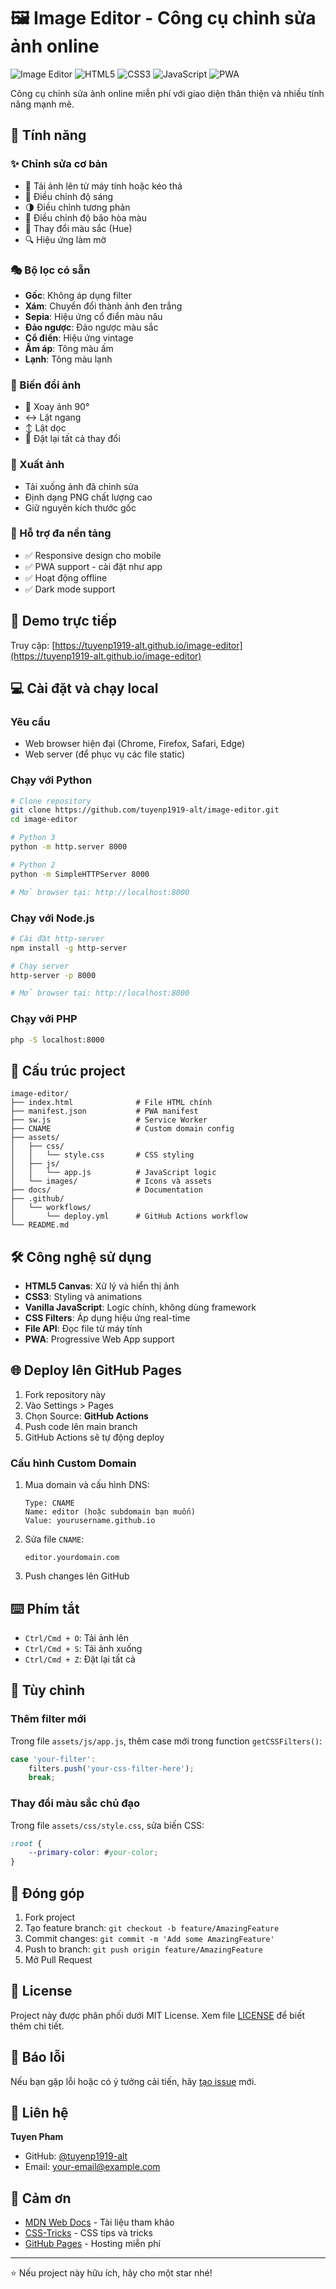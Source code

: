 # 🖼️ Image Editor - Công cụ chỉnh sửa ảnh online

![Image Editor](https://img.shields.io/badge/Image-Editor-blue)
![HTML5](https://img.shields.io/badge/HTML5-E34F26?logo=html5&logoColor=white)
![CSS3](https://img.shields.io/badge/CSS3-1572B6?logo=css3&logoColor=white)
![JavaScript](https://img.shields.io/badge/JavaScript-F7DF1E?logo=javascript&logoColor=black)
![PWA](https://img.shields.io/badge/PWA-5A0FC8?logo=pwa&logoColor=white)

Công cụ chỉnh sửa ảnh online miễn phí với giao diện thân thiện và nhiều tính năng mạnh mẽ.

## 🌟 Tính năng

### ✨ Chỉnh sửa cơ bản
- 📁 Tải ảnh lên từ máy tính hoặc kéo thả
- 🔆 Điều chỉnh độ sáng
- 🌗 Điều chỉnh tương phản  
- 🎨 Điều chỉnh độ bão hòa màu
- 🌈 Thay đổi màu sắc (Hue)
- 🔍 Hiệu ứng làm mờ

### 🎭 Bộ lọc có sẵn
- **Gốc**: Không áp dụng filter
- **Xám**: Chuyển đổi thành ảnh đen trắng
- **Sepia**: Hiệu ứng cổ điển màu nâu
- **Đảo ngược**: Đảo ngược màu sắc
- **Cổ điển**: Hiệu ứng vintage
- **Ấm áp**: Tông màu ấm
- **Lạnh**: Tông màu lạnh

### 🔄 Biến đổi ảnh
- 🔄 Xoay ảnh 90°
- ↔️ Lật ngang
- ↕️ Lật dọc
- 🔄 Đặt lại tất cả thay đổi

### 💾 Xuất ảnh
- Tải xuống ảnh đã chỉnh sửa
- Định dạng PNG chất lượng cao
- Giữ nguyên kích thước gốc

### 📱 Hỗ trợ đa nền tảng
- ✅ Responsive design cho mobile
- ✅ PWA support - cài đặt như app
- ✅ Hoạt động offline
- ✅ Dark mode support

## 🚀 Demo trực tiếp

Truy cập: [https://tuyenp1919-alt.github.io/image-editor](https://tuyenp1919-alt.github.io/image-editor)

## 💻 Cài đặt và chạy local

### Yêu cầu
- Web browser hiện đại (Chrome, Firefox, Safari, Edge)
- Web server (để phục vụ các file static)

### Chạy với Python
```bash
# Clone repository
git clone https://github.com/tuyenp1919-alt/image-editor.git
cd image-editor

# Python 3
python -m http.server 8000

# Python 2 
python -m SimpleHTTPServer 8000

# Mở browser tại: http://localhost:8000
```

### Chạy với Node.js
```bash
# Cài đặt http-server
npm install -g http-server

# Chạy server
http-server -p 8000

# Mở browser tại: http://localhost:8000
```

### Chạy với PHP
```bash
php -S localhost:8000
```

## 📁 Cấu trúc project

```
image-editor/
├── index.html              # File HTML chính
├── manifest.json           # PWA manifest
├── sw.js                   # Service Worker
├── CNAME                   # Custom domain config
├── assets/
│   ├── css/
│   │   └── style.css       # CSS styling
│   ├── js/
│   │   └── app.js          # JavaScript logic
│   └── images/             # Icons và assets
├── docs/                   # Documentation
├── .github/
│   └── workflows/
│       └── deploy.yml      # GitHub Actions workflow
└── README.md
```

## 🛠️ Công nghệ sử dụng

- **HTML5 Canvas**: Xử lý và hiển thị ảnh
- **CSS3**: Styling và animations
- **Vanilla JavaScript**: Logic chính, không dùng framework
- **CSS Filters**: Áp dụng hiệu ứng real-time
- **File API**: Đọc file từ máy tính
- **PWA**: Progressive Web App support

## 🌐 Deploy lên GitHub Pages

1. Fork repository này
2. Vào Settings > Pages
3. Chọn Source: **GitHub Actions**
4. Push code lên main branch
5. GitHub Actions sẽ tự động deploy

### Cấu hình Custom Domain

1. Mua domain và cấu hình DNS:
   ```
   Type: CNAME
   Name: editor (hoặc subdomain bạn muốn)
   Value: yourusername.github.io
   ```

2. Sửa file `CNAME`:
   ```
   editor.yourdomain.com
   ```

3. Push changes lên GitHub

## ⌨️ Phím tắt

- `Ctrl/Cmd + O`: Tải ảnh lên
- `Ctrl/Cmd + S`: Tải ảnh xuống  
- `Ctrl/Cmd + Z`: Đặt lại tất cả

## 🎨 Tùy chỉnh

### Thêm filter mới

Trong file `assets/js/app.js`, thêm case mới trong function `getCSSFilters()`:

```javascript
case 'your-filter':
    filters.push('your-css-filter-here');
    break;
```

### Thay đổi màu sắc chủ đạo

Trong file `assets/css/style.css`, sửa biến CSS:

```css
:root {
    --primary-color: #your-color;
}
```

## 🤝 Đóng góp

1. Fork project
2. Tạo feature branch: `git checkout -b feature/AmazingFeature`
3. Commit changes: `git commit -m 'Add some AmazingFeature'`
4. Push to branch: `git push origin feature/AmazingFeature`
5. Mở Pull Request

## 📝 License

Project này được phân phối dưới MIT License. Xem file [LICENSE](LICENSE) để biết thêm chi tiết.

## 🐛 Báo lỗi

Nếu bạn gặp lỗi hoặc có ý tưởng cải tiến, hãy [tạo issue](https://github.com/tuyenp1919-alt/image-editor/issues) mới.

## 📧 Liên hệ

**Tuyen Pham**
- GitHub: [@tuyenp1919-alt](https://github.com/tuyenp1919-alt)
- Email: your-email@example.com

## 🙏 Cảm ơn

- [MDN Web Docs](https://developer.mozilla.org/) - Tài liệu tham khảo
- [CSS-Tricks](https://css-tricks.com/) - CSS tips và tricks
- [GitHub Pages](https://pages.github.com/) - Hosting miễn phí

---

⭐ Nếu project này hữu ích, hãy cho một star nhé!